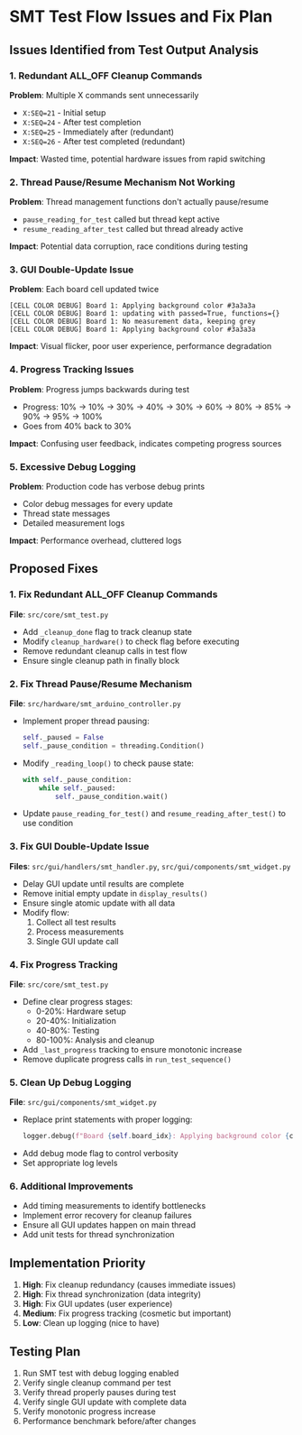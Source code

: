 # SMT Test Flow Issues and Fix Plan

## Issues Identified from Test Output Analysis

### 1. Redundant ALL_OFF Cleanup Commands
**Problem**: Multiple X commands sent unnecessarily
- `X:SEQ=21` - Initial setup
- `X:SEQ=24` - After test completion  
- `X:SEQ=25` - Immediately after (redundant)
- `X:SEQ=26` - After test completed (redundant)

**Impact**: Wasted time, potential hardware issues from rapid switching

### 2. Thread Pause/Resume Mechanism Not Working
**Problem**: Thread management functions don't actually pause/resume
- `pause_reading_for_test` called but thread kept active
- `resume_reading_after_test` called but thread already active

**Impact**: Potential data corruption, race conditions during testing

### 3. GUI Double-Update Issue
**Problem**: Each board cell updated twice
```
[CELL COLOR DEBUG] Board 1: Applying background color #3a3a3a
[CELL COLOR DEBUG] Board 1: updating with passed=True, functions={}
[CELL COLOR DEBUG] Board 1: No measurement data, keeping grey
[CELL COLOR DEBUG] Board 1: Applying background color #3a3a3a
```

**Impact**: Visual flicker, poor user experience, performance degradation

### 4. Progress Tracking Issues
**Problem**: Progress jumps backwards during test
- Progress: 10% → 10% → 30% → 40% → 30% → 60% → 80% → 85% → 90% → 95% → 100%
- Goes from 40% back to 30%

**Impact**: Confusing user feedback, indicates competing progress sources

### 5. Excessive Debug Logging
**Problem**: Production code has verbose debug prints
- Color debug messages for every update
- Thread state messages
- Detailed measurement logs

**Impact**: Performance overhead, cluttered logs

## Proposed Fixes

### 1. Fix Redundant ALL_OFF Cleanup Commands
**File**: `src/core/smt_test.py`
- Add `_cleanup_done` flag to track cleanup state
- Modify `cleanup_hardware()` to check flag before executing
- Remove redundant cleanup calls in test flow
- Ensure single cleanup path in finally block

### 2. Fix Thread Pause/Resume Mechanism  
**File**: `src/hardware/smt_arduino_controller.py`
- Implement proper thread pausing:
  ```python
  self._paused = False
  self._pause_condition = threading.Condition()
  ```
- Modify `_reading_loop()` to check pause state:
  ```python
  with self._pause_condition:
      while self._paused:
          self._pause_condition.wait()
  ```
- Update `pause_reading_for_test()` and `resume_reading_after_test()` to use condition

### 3. Fix GUI Double-Update Issue
**Files**: `src/gui/handlers/smt_handler.py`, `src/gui/components/smt_widget.py`
- Delay GUI update until results are complete
- Remove initial empty update in `display_results()`
- Ensure single atomic update with all data
- Modify flow:
  1. Collect all test results
  2. Process measurements
  3. Single GUI update call

### 4. Fix Progress Tracking
**File**: `src/core/smt_test.py`
- Define clear progress stages:
  - 0-20%: Hardware setup
  - 20-40%: Initialization  
  - 40-80%: Testing
  - 80-100%: Analysis and cleanup
- Add `_last_progress` tracking to ensure monotonic increase
- Remove duplicate progress calls in `run_test_sequence()`

### 5. Clean Up Debug Logging
**File**: `src/gui/components/smt_widget.py`
- Replace print statements with proper logging:
  ```python
  logger.debug(f"Board {self.board_idx}: Applying background color {color.name()}")
  ```
- Add debug mode flag to control verbosity
- Set appropriate log levels

### 6. Additional Improvements
- Add timing measurements to identify bottlenecks
- Implement error recovery for cleanup failures
- Ensure all GUI updates happen on main thread
- Add unit tests for thread synchronization

## Implementation Priority
1. **High**: Fix cleanup redundancy (causes immediate issues)
2. **High**: Fix thread synchronization (data integrity)
3. **High**: Fix GUI updates (user experience)
4. **Medium**: Fix progress tracking (cosmetic but important)
5. **Low**: Clean up logging (nice to have)

## Testing Plan
1. Run SMT test with debug logging enabled
2. Verify single cleanup command per test
3. Verify thread properly pauses during test
4. Verify single GUI update with complete data
5. Verify monotonic progress increase
6. Performance benchmark before/after changes
